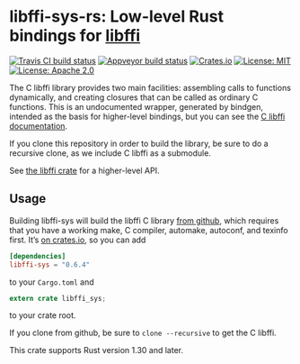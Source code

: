 # libffi-sys-rs: Low-level Rust bindings for [libffi](https://sourceware.org/libffi/)

[![Travis CI build status](https://travis-ci.org/tov/libffi-sys-rs.svg?branch=master)](https://travis-ci.org/tov/libffi-sys-rs)
[![Appveyor build status](https://ci.appveyor.com/api/projects/status/7jlhe1ahf7vjkcnw/branch/master?svg=true)](https://ci.appveyor.com/project/tov/libffi-sys-rs/branch/master)
[![Crates.io](https://img.shields.io/crates/v/libffi-sys.svg?maxAge=2592000)](https://crates.io/crates/libffi-sys)
[![License: MIT](https://img.shields.io/badge/license-MIT-blue.svg)](LICENSE-MIT)
[![License: Apache 2.0](https://img.shields.io/badge/license-Apache_2.0-blue.svg)](LICENSE-APACHE)

The C libffi library provides two main facilities: assembling calls
to functions dynamically, and creating closures that can be called
as ordinary C functions. This is an undocumented wrapper, generated
by bindgen, intended as the basis for higher-level bindings, but you
can see the [C libffi
documentation](http://www.atmark-techno.com/~yashi/libffi.html).

If you clone this repository in order to build the library, be sure to
do a recursive clone, as we include C libffi as a submodule.

See [the libffi crate](https://crates.io/crates/libffi/) for a
higher-level API.

## Usage

Building libffi-sys will build the libffi C library [from
github](https://github.com/libffi/libffi), which requires that you have
a working make, C compiler, automake, autoconf, and texinfo first.
It’s [on crates.io](https://crates.io/crates/libffi-sys), so you
can add

```toml
[dependencies]
libffi-sys = "0.6.4"
```

to your `Cargo.toml` and

```rust
extern crate libffi_sys;
```

to your crate root.

If you clone from github, be sure to `clone --recursive` to get the C
libffi.

This crate supports Rust version 1.30 and later.
